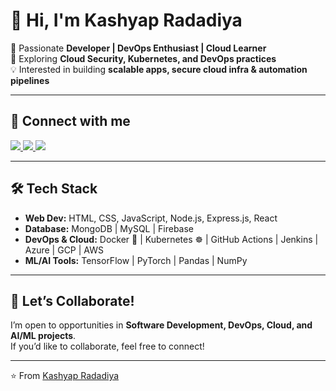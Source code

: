 # 👋 Hi, I'm Kashyap Radadiya  

🚀 Passionate **Developer | DevOps Enthusiast | Cloud Learner**  
🌱 Exploring **Cloud Security, Kubernetes, and DevOps practices**  
💡 Interested in building **scalable apps, secure cloud infra & automation pipelines**  

---

## 🔗 Connect with me  

<p align="left">
<a href="https://www.linkedin.com/in/kashyap-radadiya-2215kr" target="_blank">
  <img src="https://img.shields.io/badge/LinkedIn-0077B5?style=for-the-badge&logo=linkedin&logoColor=white"/>
</a>
<a href="https://github.com/kashyapRadadiya" target="_blank">
  <img src="https://img.shields.io/badge/GitHub-100000?style=for-the-badge&logo=github&logoColor=white"/>
</a>
<a href="mailto:kashyapradadiya1234@gmail.com" target="_blank">
  <img src="https://img.shields.io/badge/Gmail-D14836?style=for-the-badge&logo=gmail&logoColor=white"/>
</a>
</p>

---

## 🛠️ Tech Stack  


- **Web Dev:** HTML, CSS, JavaScript, Node.js, Express.js, React  
- **Database:** MongoDB | MySQL | Firebase  
- **DevOps & Cloud:** Docker 🐳 | Kubernetes ☸️ | GitHub Actions | Jenkins | Azure | GCP | AWS  
- **ML/AI Tools:** TensorFlow | PyTorch | Pandas | NumPy  

---
<!--
## 📊 GitHub Stats  

<p align="center">
<img src="https://github-readme-stats.vercel.app/api?username=kashyapradadiya&show_icons=true&theme=tokyonight" alt="GitHub Stats" height="170px"/>
<img src="https://github-readme-streak-stats.herokuapp.com/?user=kashyapradadiya&theme=tokyonight" alt="Streak Stats" height="170px"/>
</p>

---
-->
## 🤝 Let’s Collaborate!  

I’m open to opportunities in **Software Development, DevOps, Cloud, and AI/ML projects**.  
If you’d like to collaborate, feel free to connect!  

---
⭐️ From [Kashyap Radadiya](https://github.com/kashyapradadiya)

